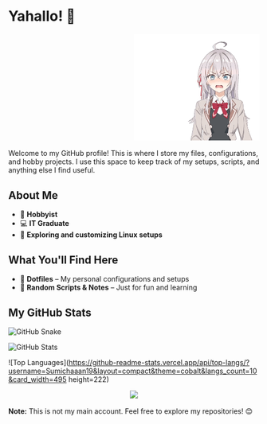# Yahallo! 👋

<p align="right">
  <img src="./Images/roshidere.gif" alt="6" width="50%" />
</p>

Welcome to my GitHub profile! This is where I store my files, configurations, and hobby projects. I use this space to keep track of my setups, scripts, and anything else I find useful.

## About Me
- 🎨 **Hobbyist**
- 💻 **IT Graduate**
- 🔧 **Exploring and customizing Linux setups**

## What You'll Find Here
- 📂 **Dotfiles** – My personal configurations and setups
- 📝 **Random Scripts & Notes** – Just for fun and learning

## My GitHub Stats

![GitHub Snake](https://raw.githubusercontent.com/Sumichaaan19/Sumichaaan19/output/github-contribution-grid-snake.svg)



![GitHub Stats](https://github-readme-stats.vercel.app/api?username=Sumichaaan19&show_icons=true&theme=cobalt)

![Top Languages](https://github-readme-stats.vercel.app/api/top-langs/?username=Sumichaaan19&layout=compact&theme=cobalt&langs_count=10&card_width=495 height=222)

<p align="center">
  <img src="https://github-profile-summary-cards.vercel.app/api/cards/profile-details?username=Sumichaaan19&theme=cobalt" />
</p>





**Note:** This is not my main account. Feel free to explore my repositories! 😊


